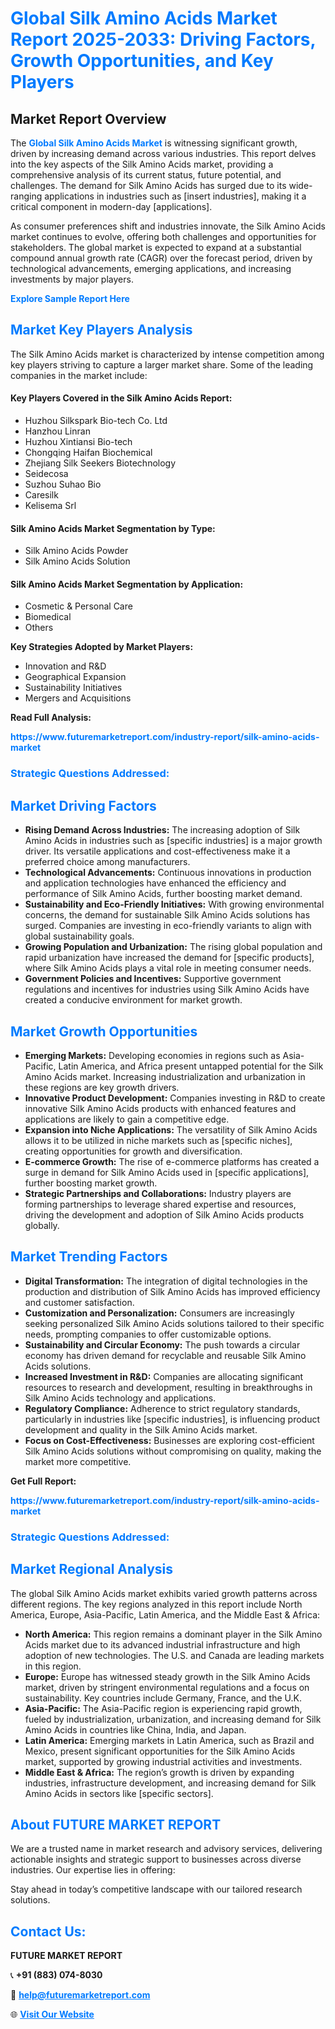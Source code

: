 <h1 style="color: #007BFF;">Global Silk Amino Acids Market Report 2025-2033: Driving Factors, Growth Opportunities, and Key Players</h1>

<section id="overview">
<h2>Market Report Overview</h2>
<p>The <a href="https://www.futuremarketreport.com/industry-report/silk-amino-acids-market" style="color: #007BFF; text-decoration: none;"><strong>Global Silk Amino Acids Market</strong></a> is witnessing significant growth, driven by increasing demand across various industries. This report delves into the key aspects of the Silk Amino Acids market, providing a comprehensive analysis of its current status, future potential, and challenges. The demand for Silk Amino Acids has surged due to its wide-ranging applications in industries such as [insert industries], making it a critical component in modern-day [applications].</p>
<p>As consumer preferences shift and industries innovate, the Silk Amino Acids market continues to evolve, offering both challenges and opportunities for stakeholders. The global market is expected to expand at a substantial compound annual growth rate (CAGR) over the forecast period, driven by technological advancements, emerging applications, and increasing investments by major players.</p>
</section>

<section id="overview">
<p><a href="https://www.futuremarketreport.com/request-sample/reportId=43288" style="color: #007BFF; text-decoration: none;"><strong>Explore Sample Report Here</strong></a></p>
</section>

<section id="key-players">
<h2 style="color: #007BFF;">Market Key Players Analysis</h2>
<p>The Silk Amino Acids market is characterized by intense competition among key players striving to capture a larger market share. Some of the leading companies in the market include:</p>
<h4>Key Players Covered in the Silk Amino Acids Report:</h4>
<ul><li>Huzhou Silkspark Bio-tech Co. Ltd</li><li>Hanzhou Linran</li><li>Huzhou Xintiansi Bio-tech</li><li>Chongqing Haifan Biochemical</li><li>Zhejiang Silk Seekers Biotechnology</li><li>Seidecosa</li><li>Suzhou Suhao Bio</li><li>Caresilk</li><li>Kelisema Srl</li></ul>
<h4>Silk Amino Acids Market Segmentation by Type:</h4>
<ul><li>Silk Amino Acids Powder</li><li>Silk Amino Acids Solution</li></ul>

<h4>Silk Amino Acids Market Segmentation by Application:</h4>
<ul><li>Cosmetic &amp; Personal Care</li><li>Biomedical</li><li>Others</li></ul>
<p><strong>Key Strategies Adopted by Market Players:</strong></p>
<ul>
<li>Innovation and R&D</li>
<li>Geographical Expansion</li>
<li>Sustainability Initiatives</li>
<li>Mergers and Acquisitions</li>
</ul>
</section>

<section>
<p><strong>Read Full Analysis: </strong></p><a href="https://www.futuremarketreport.com/industry-report/silk-amino-acids-market" style="color: #007BFF; text-decoration: none;"><strong>https://www.futuremarketreport.com/industry-report/silk-amino-acids-market</strong></a>
<h3 style="color: #007BFF;">Strategic Questions Addressed:</h3>
</section>

<section id="driving-factors">
<h2 style="color: #007BFF;">Market Driving Factors</h2>
<ul>
<li><strong>Rising Demand Across Industries:</strong> The increasing adoption of Silk Amino Acids in industries such as [specific industries] is a major growth driver. Its versatile applications and cost-effectiveness make it a preferred choice among manufacturers.</li>
<li><strong>Technological Advancements:</strong> Continuous innovations in production and application technologies have enhanced the efficiency and performance of Silk Amino Acids, further boosting market demand.</li>
<li><strong>Sustainability and Eco-Friendly Initiatives:</strong> With growing environmental concerns, the demand for sustainable Silk Amino Acids solutions has surged. Companies are investing in eco-friendly variants to align with global sustainability goals.</li>
<li><strong>Growing Population and Urbanization:</strong> The rising global population and rapid urbanization have increased the demand for [specific products], where Silk Amino Acids plays a vital role in meeting consumer needs.</li>
<li><strong>Government Policies and Incentives:</strong> Supportive government regulations and incentives for industries using Silk Amino Acids have created a conducive environment for market growth.</li>
</ul>
</section>

<section id="growth-opportunities">
<h2 style="color: #007BFF;">Market Growth Opportunities</h2>
<ul>
<li><strong>Emerging Markets:</strong> Developing economies in regions such as Asia-Pacific, Latin America, and Africa present untapped potential for the Silk Amino Acids market. Increasing industrialization and urbanization in these regions are key growth drivers.</li>
<li><strong>Innovative Product Development:</strong> Companies investing in R&D to create innovative Silk Amino Acids products with enhanced features and applications are likely to gain a competitive edge.</li>
<li><strong>Expansion into Niche Applications:</strong> The versatility of Silk Amino Acids allows it to be utilized in niche markets such as [specific niches], creating opportunities for growth and diversification.</li>
<li><strong>E-commerce Growth:</strong> The rise of e-commerce platforms has created a surge in demand for Silk Amino Acids used in [specific applications], further boosting market growth.</li>
<li><strong>Strategic Partnerships and Collaborations:</strong> Industry players are forming partnerships to leverage shared expertise and resources, driving the development and adoption of Silk Amino Acids products globally.</li>
</ul>
</section>

<section id="trending-factors">
<h2 style="color: #007BFF;">Market Trending Factors</h2>
<ul>
<li><strong>Digital Transformation:</strong> The integration of digital technologies in the production and distribution of Silk Amino Acids has improved efficiency and customer satisfaction.</li>
<li><strong>Customization and Personalization:</strong> Consumers are increasingly seeking personalized Silk Amino Acids solutions tailored to their specific needs, prompting companies to offer customizable options.</li>
<li><strong>Sustainability and Circular Economy:</strong> The push towards a circular economy has driven demand for recyclable and reusable Silk Amino Acids solutions.</li>
<li><strong>Increased Investment in R&D:</strong> Companies are allocating significant resources to research and development, resulting in breakthroughs in Silk Amino Acids technology and applications.</li>
<li><strong>Regulatory Compliance:</strong> Adherence to strict regulatory standards, particularly in industries like [specific industries], is influencing product development and quality in the Silk Amino Acids market.</li>
<li><strong>Focus on Cost-Effectiveness:</strong> Businesses are exploring cost-efficient Silk Amino Acids solutions without compromising on quality, making the market more competitive.</li>
</ul>
</section>

<section>
<p><strong>Get Full Report: </strong></p><a href="https://www.futuremarketreport.com/industry-report/silk-amino-acids-market" style="color: #007BFF; text-decoration: none;"><strong>https://www.futuremarketreport.com/industry-report/silk-amino-acids-market</strong></a>
<h3 style="color: #007BFF;">Strategic Questions Addressed:</h3>
</section>


<section id="regional-analysis">
<h2 style="color: #007BFF;">Market Regional Analysis</h2>
<p>The global Silk Amino Acids market exhibits varied growth patterns across different regions. The key regions analyzed in this report include North America, Europe, Asia-Pacific, Latin America, and the Middle East & Africa:</p>
<ul>
<li><strong>North America:</strong> This region remains a dominant player in the Silk Amino Acids market due to its advanced industrial infrastructure and high adoption of new technologies. The U.S. and Canada are leading markets in this region.</li>
<li><strong>Europe:</strong> Europe has witnessed steady growth in the Silk Amino Acids market, driven by stringent environmental regulations and a focus on sustainability. Key countries include Germany, France, and the U.K.</li>
<li><strong>Asia-Pacific:</strong> The Asia-Pacific region is experiencing rapid growth, fueled by industrialization, urbanization, and increasing demand for Silk Amino Acids in countries like China, India, and Japan.</li>
<li><strong>Latin America:</strong> Emerging markets in Latin America, such as Brazil and Mexico, present significant opportunities for the Silk Amino Acids market, supported by growing industrial activities and investments.</li>
<li><strong>Middle East & Africa:</strong> The region’s growth is driven by expanding industries, infrastructure development, and increasing demand for Silk Amino Acids in sectors like [specific sectors].</li>
</ul>
</section>

<footer>
<h2 style="color: #007BFF;">About FUTURE MARKET REPORT</h2>
<p>We are a trusted name in market research and advisory services, delivering actionable insights and strategic support to businesses across diverse industries. Our expertise lies in offering:</p>

<p>Stay ahead in today’s competitive landscape with our tailored research solutions.</p>

<h2 style="color: #007BFF;">Contact Us:</h2>
<p><strong>FUTURE MARKET REPORT</strong></p>
<p>📞 <strong>+91 (883) 074-8030</strong></p>
<p>📧 <strong><a href="mailto:help@futuremarketreport.com" style="color: #007BFF;">help@futuremarketreport.com</a></strong></p>
<p>🌐 <strong><a href="https://www.futuremarketreport.com/" style="color: #007BFF;">Visit Our Website</a></strong></p>
</footer>